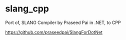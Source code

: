# slang_cpp
Port of, SLANG Compiler by Praseed Pai in .NET, to CPP

https://github.com/praseedpai/SlangForDotNet
